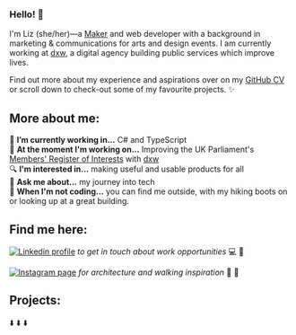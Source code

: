 ### Hello! 👋

I'm Liz (she/her)—a [Maker](https://makers.tech/) and web developer with a background in marketing & communications for arts and design events. I am currently working at [dxw](https://www.dxw.com/), a digital agency building public services which improve lives. 

Find out more about my experience and aspirations over on my [GitHub CV](https://github.com/lookupdaily/CV) or scroll down to check-out some of my favourite projects. ✨

## More about me: 

🌱  **I’m currently working in...** C# and TypeScript  \
🔭  **At the moment I'm working on...** Improving the UK Parliament's [Members' Register of Interests](https://pds.blog.parliament.uk/2024/04/17/changing-the-way-members-register-their-interests/) with [dxw](https://www.dxw.com/)   
🔍  **I'm interested in...** making useful and usable products for all  
💬  **Ask me about...** my journey into tech  
🏰  **When I'm not coding...** you can find me outside, with my hiking boots on or looking up at a great building.

## Find me here:

[![Linkedin profile](https://img.shields.io/badge/Linkedin-Liz%20Daly-0077B5?style=social&logo=linkedin&?labelColor=fff)](http://linkedin.com/in/lookupdaily) *to get in touch about work opportunities* 💻 💼
  
[![Instagram page](https://img.shields.io/badge/Instagram-%40lookupdaily-E4405F?style=social&logo=instagram)](https://www.instagram.com/lookupdaily/) *for architecture and walking inspiration* 🏰 🌱


## Projects:
⬇️ ⬇️ ⬇️ 
